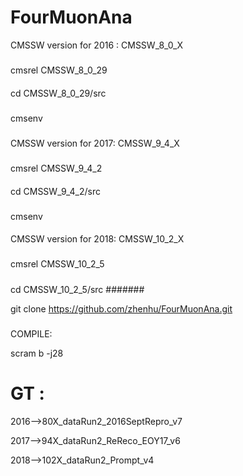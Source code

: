 # FourMuonAna
CMSSW version for 2016 : CMSSW_8_0_X 
#####
cmsrel CMSSW_8_0_29
####
cd CMSSW_8_0_29/src
###
cmsenv
#####
CMSSW version for 2017: CMSSW_9_4_X 
###
cmsrel CMSSW_9_4_2
####
cd CMSSW_9_4_2/src
###
cmsenv
####

CMSSW  version for 2018:  CMSSW_10_2_X
###
cmsrel CMSSW_10_2_5
#####
cd CMSSW_10_2_5/src
#######

git clone https://github.com/zhenhu/FourMuonAna.git

#####

COMPILE:

scram b -j28

####

# GT :
2016-->80X_dataRun2_2016SeptRepro_v7


2017-->94X_dataRun2_ReReco_EOY17_v6


2018-->102X_dataRun2_Prompt_v4










